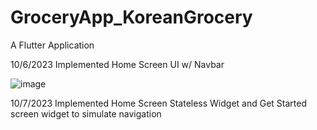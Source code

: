 # GroceryApp_KoreanGrocery

A Flutter Application

10/6/2023
Implemented Home Screen UI w/ Navbar

![image](https://github.com/Skyyledc/GroceryApp_KoreanGrocery/assets/123300731/609e2746-6c71-4b30-ae11-807dc09816e9)

10/7/2023
Implemented Home Screen Stateless Widget and Get Started screen widget to simulate navigation

